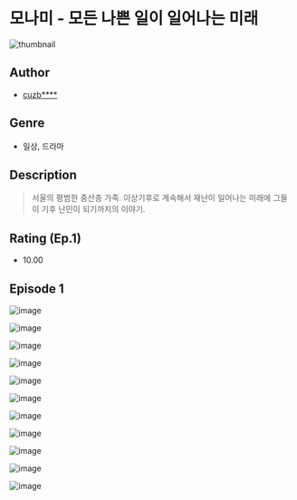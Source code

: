 # 모나미 - 모든 나쁜 일이 일어나는 미래
![thumbnail](https://image-comic.pstatic.net/user_contents_data/challenge_comic/2023/05/25/367140/upload_4135774926755358265_480x623.jpeg)

## Author
- [cuzb****](https://comic.naver.com/artistTitle?id=367140)

## Genre
- 일상, 드라마

## Description
> 서울의 평범한 중산층 가족. 이상기후로 계속해서 재난이 일어나는 미래에 그들이 기후 난민이 되기까지의 이야기.


## Rating (Ep.1)
- 10.00

## Episode 1
![image](https://image-comic.pstatic.net/user_contents_data/challenge_comic/2023/05/25/367140/upload_3774922696717317988.jpeg)

![image](https://image-comic.pstatic.net/user_contents_data/challenge_comic/2023/05/25/367140/upload_4122590485210543411.jpeg)

![image](https://image-comic.pstatic.net/user_contents_data/challenge_comic/2023/05/25/367140/upload_3689402678698862137.jpeg)

![image](https://image-comic.pstatic.net/user_contents_data/challenge_comic/2023/05/25/367140/upload_3618751578340929584.jpeg)

![image](https://image-comic.pstatic.net/user_contents_data/challenge_comic/2023/05/25/367140/upload_7148731263526462774.jpeg)

![image](https://image-comic.pstatic.net/user_contents_data/challenge_comic/2023/05/25/367140/upload_7018351186716930609.jpeg)

![image](https://image-comic.pstatic.net/user_contents_data/challenge_comic/2023/05/25/367140/upload_3559640733700206898.jpeg)

![image](https://image-comic.pstatic.net/user_contents_data/challenge_comic/2023/05/25/367140/upload_7378363166737392230.jpeg)

![image](https://image-comic.pstatic.net/user_contents_data/challenge_comic/2023/05/25/367140/upload_4063711650525701689.jpeg)

![image](https://image-comic.pstatic.net/user_contents_data/challenge_comic/2023/05/25/367140/upload_7018122685950865463.jpeg)

![image](https://image-comic.pstatic.net/user_contents_data/challenge_comic/2023/05/25/367140/upload_3774967807477036130.jpeg)
